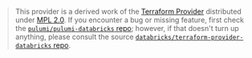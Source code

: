 > This provider is a derived work of the [Terraform Provider](https://github.com/databricks/terraform-provider-databricks)
> distributed under [MPL 2.0](https://www.mozilla.org/en-US/MPL/2.0/). If you encounter a bug or missing feature,
> first check the [`pulumi/pulumi-databricks` repo](https://github.com/pulumi/pulumi-databricks/issues); however, if that doesn't turn up anything,
> please consult the source [`databricks/terraform-provider-databricks` repo](https://github.com/databricks/terraform-provider-databricks/issues).